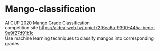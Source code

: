 # Mango-classification

AI CUP 2020 Mango Grade Classification<br>
competition site https://aidea-web.tw/topic/72f6ea6a-9300-445a-bedc-9e9f27d91b1c<br>
Use machine learning techniques to classify mangos into corresponding grades
